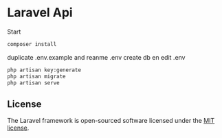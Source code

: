 
# Laravel Api
Start
```bash
composer install
```
duplicate .env.example and reanme .env
create db en edit .env

```bash
php artisan key:generate
php artisan migrate
php artisan serve
```

## License

The Laravel framework is open-sourced software licensed under the [MIT license](https://opensource.org/licenses/MIT).
